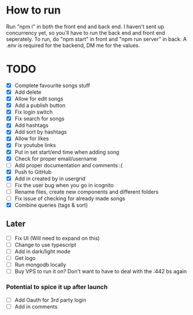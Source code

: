 # How to run 
Run "npm i" in both the front end and back end. 
I haven't sent up concurrency yet, so you'll have to run the back end and front end seperately.
To run, do "npm start" in front and "npm run server" in back. A .env is required for the backend, DM me for the values.

# TODO
- [x] Complete favourite songs stuff
- [x] Add delete
- [x] Allow for edit songs
- [x] Add a publish button
- [x] Fix login switch
- [x] Fix search for songs
- [x] Add hashtags
- [x] Add sort by hashtags
- [x] Allow for likes 
- [x] Fix youtube links
- [x] Put in set start/end time when adding song
- [x] Check for proper email/username
- [ ] Add proper documentation and comments :(
- [x] Push to GitHub
- [x] Add in created by in usergrid
- [ ] Fix the user bug when you go in icognito 
- [ ] Rename files, create new components and different folders
- [ ] Fix issue of checking for already made songs
- [x] Combine queries (tags & sort)

## Later
- [ ] Fix UI (Will need to expand on this)
- [ ] Change to use typescript
- [ ] Add in dark/light mode
- [ ] Get logo
- [ ] Run mongodb locally
- [ ] Buy VPS to run it on? Don't want to have to deal with the :442 bs again

### Potential to spice it up after launch
- [ ] Add Oauth for 3rd party login
- [ ] Add in comments